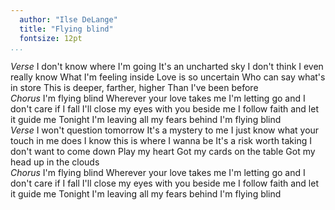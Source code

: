 ```yaml
---
  author: "Ilse DeLange"
  title: "Flying blind"
  fontsize: 12pt
...
```


*Verse*
I don't know where I'm going
It's an uncharted sky
I don't think I even really know
What I'm feeling inside
Love is so uncertain
Who can say what's in store
This is deeper, farther, higher
Than I've been before
\
*Chorus*
I'm flying blind
Wherever your love takes me
I'm letting go and I don't care if I fall
I'll close my eyes with you beside me
I follow faith and let it guide me
Tonight I'm leaving all my fears behind
I'm flying blind
\
*Verse*
I won't question tomorrow
It's a mystery to me
I just know what your touch in me does
I know this is where I wanna be
It's a risk worth taking
I don't want to come down
Play my heart
Got my cards on the table
Got my head up in the clouds
\
*Chorus*
I'm flying blind
Wherever your love takes me
I'm letting go and I don't care if I fall
I'll close my eyes with you beside me
I follow faith and let it guide me
Tonight I'm leaving all my fears behind
I'm flying blind

